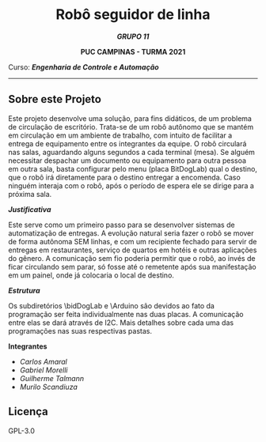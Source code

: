 <div align="center">

# Robô seguidor de linha 

***GRUPO 11***  

**PUC CAMPINAS - TURMA 2021**

</div>

Curso: ***Engenharia de Controle e Automação***

---

## Sobre este Projeto

Este projeto desenvolve uma solução, para fins didáticos, de um problema de circulação de escritório. Trata-se de um robô autônomo que se mantém em circulação em um ambiente de trabalho, com intuito de facilitar a entrega de equipamento entre os integrantes da equipe. O robô circulará nas salas, aguardando alguns segundos a cada terminal (mesa). Se alguém necessitar despachar um documento ou equipamento para outra pessoa em outra sala, basta configurar pelo menu (placa BitDogLab) qual o destino, que o robô irá diretamente para o destino entregar a encomenda. Caso ninguém interaja com o robô, após o período de espera ele se dirige para a próxima sala.

***Justificativa***

Este serve como um primeiro passo para se desenvolver sistemas de automatização de entregas. A evolução natural seria fazer o robô se mover de forma autônoma SEM linhas, e com um recipiente fechado para servir de entregas em restaurantes, serviço de quartos em hotéis e outras aplicações do gênero. A comunicação sem fio poderia permitir que o robô, ao invés de ficar circulando sem parar, só fosse até o remetente após sua manifestação em um painel, onde já colocaria o local de destino.

***Estrutura***

Os subdiretórios \bidDogLab e \Arduino são devidos ao fato da programação ser feita individualmente nas duas placas. A comunicação entre elas se dará através de I2C. Mais detalhes sobre cada uma das programações nas suas respectivas pastas.

**Integrantes**
- *Carlos Amaral*
- *Gabriel Morelli*
- *Guilherme Talmann*
- *Murilo Scandiuza* 


## Licença

GPL-3.0